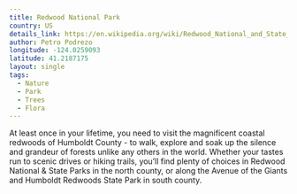 ```yaml
---
title: Redwood National Park
country: US
details_link: https://en.wikipedia.org/wiki/Redwood_National_and_State_Parks
author: Petro Podrezo
longitude: -124.0259093
latitude: 41.2187175
layout: single
tags:
  - Nature
  - Park
  - Trees
  - Flora
---
```

At least once in your lifetime, you need to visit the magnificent coastal redwoods of Humboldt County - to walk, explore and soak up the silence and grandeur of forests unlike any others in the world. Whether your tastes run to scenic drives or hiking trails, you’ll find plenty of choices in Redwood National & State Parks in the north county, or along the Avenue of the Giants and Humboldt Redwoods State Park in south county.
